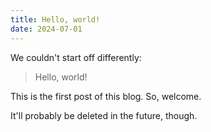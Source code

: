 ```yaml
---
title: Hello, world!
date: 2024-07-01
---
```


We couldn't start off differently:

> Hello, world!

This is the first post of this blog. So, welcome.

It'll probably be deleted in the future, though.
